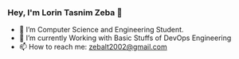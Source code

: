 ### Hey, I'm Lorin Tasnim Zeba 👋


- 🔭 I’m Computer Science and Engineering Student.
- 🌱 I’m currently Working with Basic Stuffs of DevOps Engineering
- 📫 How to reach me: zebalt2002@gmail.com
